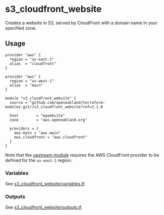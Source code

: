 # s3_cloudfront_website

Creates a website in S3, served by CloudFront with a domain name in your
specified zone.


## Usage

```hcl
provider "aws" {
  region = "us-east-1"
  alias  = "cloudfront"
}

provider "aws" {
  region = "us-west-1"
  alias  = "main"
}

module "s3_cloudfront_website" {
  source = "github.com/openoakland/terraform-modules.git//s3_cloudfront_website?ref=2.1.0

  host        = "mywebsite"
  zone        = "aws.openoakland.org"

  providers = {
    aws.main = "aws.main"
    aws.cloudfront = "aws.cloudfront"
  }
}
```

Note that the [upstream
module](https://github.com/riboseinc/terraform-aws-s3-cloudfront-website)
requires the AWS CloudFront provider to be defined for the `us-east-1` region.


### Variables

See [s3_cloudfront_website/variables.tf](./variables.tf).


### Outputs

See [s3_cloudfront_website/outputs.tf](./outputs.tf).
